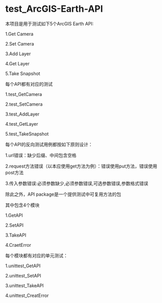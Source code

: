# test_ArcGIS-Earth-API
本项目是用于测试如下5个ArcGIS Earth API:

1.Get Camera

2.Set Camera

3.Add Layer

4.Get Layer

5.Take Snapshot


每个API都有对应的测试

1.test_GetCamera

2.test_SetCamera

3.test_AddLayer

4.test_GetLayer

5.test_TakeSnapshot


每个API的反向测试用例都按如下原则设计：

1.url错误：缺少后缀、中间包含空格

2.request方法错误（以本应使用get方法为例）：错误使用put方法，错误使用post方法

3.传入参数错误:必须参数缺少,必须参数错误,可选参数错误,参数格式错误


除此之外，API package是一个提供测试中可复用方法的包

其中包含4个模块

1.GetAPI

2.SetAPI

3.TakeAPI

4.CraetError


每个模块都有对应的单元测试：

1.unittest_GetAPI

2.unittest_SetAPI

3.unittest_TakeAPI

4.unittest_CreatError



